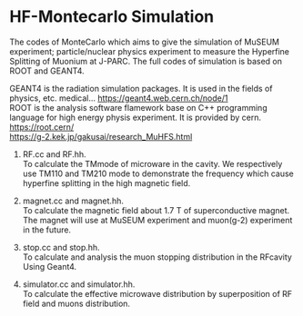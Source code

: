 # HF-Montecarlo Simulation
The codes of MonteCarlo which aims to give the simulation of MuSEUM experiment; particle/nuclear physics experiment to measure the Hyperfine Splitting of Muonium at J-PARC. The full codes of simulation is based on ROOT and GEANT4.<br>

GEANT4 is the radiation simulation packages. It is used in the fields of physics, etc. medical...
https://geant4.web.cern.ch/node/1<br>
ROOT is the analysis software flamework base on C++ programming language for high energy physis experiment. It is provided by cern.
https://root.cern/<br>
https://g-2.kek.jp/gakusai/research_MuHFS.html

1. RF.cc and RF.hh.<br>
To calculate the TMmode of microware in the cavity. We respectively use TM110 and TM210 mode to demonstrate the frequency which cause hyperfine splitting in the high magnetic field.

2. magnet.cc and magnet.hh.<br>
To calculate the magnetic field about 1.7 T of superconductive magnet. The magnet will use at MuSEUM experiment and muon(g-2) experiment in the future.

3. stop.cc and stop.hh.<br>
To calculate and analysis the muon stopping distribution in the RFcavity Using Geant4. 

4. simulator.cc and simulator.hh.<br>
To calculate the effective microwave distribution by superposition of RF field and muons distribution.
